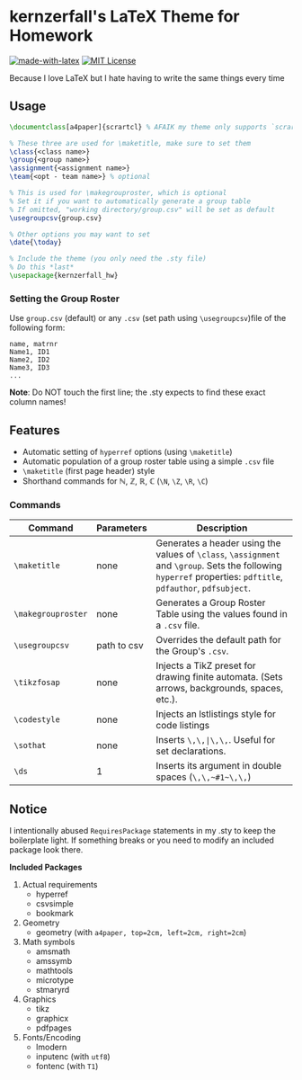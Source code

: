 # kernzerfall's LaTeX Theme for Homework

[![made-with-latex](https://img.shields.io/badge/Made%20with-LaTeX-1f425f.svg)](https://www.latex-project.org/)
[![MIT License](https://img.shields.io/github/license/kernzerfall/latex-homework-style)](https://github.com/kernzerfall/latex-homework-style/blob/main/LICENSE)


Because I love LaTeX but I hate having to write the same things every time

## Usage
```latex
\documentclass[a4paper]{scrartcl} % AFAIK my theme only supports `scrartcl`

% These three are used for \maketitle, make sure to set them
\class{<class name>}
\group{<group name>}
\assignment{<assignment name>}
\team{<opt - team name>} % optional

% This is used for \makegrouproster, which is optional
% Set it if you want to automatically generate a group table
% If omitted, "working directory/group.csv" will be set as default
\usegroupcsv{group.csv}

% Other options you may want to set
\date{\today}

% Include the theme (you only need the .sty file)
% Do this *last*
\usepackage{kernzerfall_hw}
```

### Setting the Group Roster

Use `group.csv` (default) or any `.csv` (set path using `\usegroupcsv`)file of the following form:

```csv
name, matrnr
Name1, ID1
Name2, ID2
Name3, ID3
...
```

**Note**: Do NOT touch the first line; the .sty expects to find these exact column names!

## Features

* Automatic setting of `hyperref` options (using `\maketitle`)
* Automatic population of a group roster table using a simple `.csv` file
* `\maketitle` (first page header) style
* Shorthand commands for ℕ, ℤ, ℝ, ℂ (`\N`, `\Z`, `\R`, `\C`)  

### Commands
|Command|Parameters|Description|
|--|--|--|
|`\maketitle`| none| Generates a header using the values of `\class`, `\assignment` and `\group`. Sets the following `hyperref` properties: `pdftitle`, `pdfauthor`, `pdfsubject`.|
|`\makegrouproster`|none| Generates a Group Roster Table using the values found in a `.csv` file.|
|`\usegroupcsv`| path to csv| Overrides the default path for the Group's `.csv`.|
|`\tikzfosap`| none | Injects a TikZ preset for drawing finite automata. (Sets arrows, backgrounds, spaces, etc.).|
|`\codestyle`|none| Injects an lstlistings style for code listings|
|`\sothat`|none|Inserts `\,\,\|\,\,`. Useful for set declarations.|
|`\ds`| 1 | Inserts its argument in double spaces (`\,\,~#1~\,\,`)|


## Notice

I intentionally abused `RequiresPackage` statements in my .sty to keep the boilerplate light. If something breaks or you need to modify an included package look there.

**Included Packages**

1. Actual requirements
    * hyperref
    * csvsimple
    * bookmark
2. Geometry
    * geometry (with `a4paper, top=2cm, left=2cm, right=2cm`)
3. Math symbols
    * amsmath
    * amssymb
    * mathtools
    * microtype
    * stmaryrd
4. Graphics
    * tikz
    * graphicx
    * pdfpages
5. Fonts/Encoding
    * lmodern
    * inputenc (with `utf8`)
    * fontenc (with `T1`)